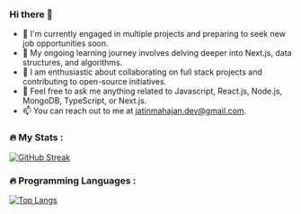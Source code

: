 ### Hi there 👋

- 🔭 I'm currently engaged in multiple projects and preparing to seek new job opportunities soon.
- 🌱 My ongoing learning journey involves delving deeper into Next.js, data structures, and algorithms.
- 👯 I am enthusiastic about collaborating on full stack projects and contributing to open-source initiatives.
- 💬 Feel free to ask me anything related to Javascript, React.js, Node.js, MongoDB, TypeScript, or Next.js.
- 📫 You can reach out to me at jatinmahajan.dev@gmail.com.

### :fire: My Stats :

[![GitHub Streak](http://github-readme-streak-stats.herokuapp.com?user=JatinMahajan-JM&theme=github-dark&hide_border=true&border_radius=10)](https://git.io/streak-stats)

### :fire: Programming Languages :

[![Top Langs](https://github-readme-stats.vercel.app/api/top-langs/?username=JatinMahajan-JM)](https://github.com/anuraghazra/github-readme-stats)

<!--
**JatinMahajan-JM/JatinMahajan-JM** is a ✨ _special_ ✨ repository because its `README.md` (this file) appears on your GitHub profile.

Here are some ideas to get you started:

- 🔭 I’m currently working on ...
- 🌱 I’m currently learning ...
- 👯 I’m looking to collaborate on ...
- 🤔 I’m looking for help with ...
- 💬 Ask me about ...
- 📫 How to reach me: ...
- 😄 Pronouns: ...
- ⚡ Fun fact: ...
-->
